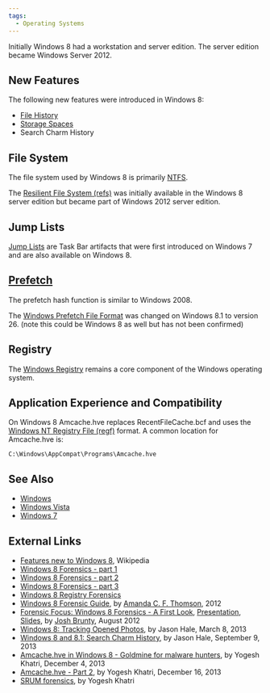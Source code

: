```yaml
---
tags:
  - Operating Systems
---
```

Initially Windows 8 had a workstation and server edition. The server
edition became Windows Server 2012.

## New Features

The following new features were introduced in Windows 8:

- [File History](windows_file_history.md)
- [Storage Spaces](windows_storage_spaces.md)
- Search Charm History

## File System

The file system used by Windows 8 is primarily [NTFS](ntfs.md).

The [Resilient File System
(refs)](resilient_file_system_(refs).md) was initially available
in the Windows 8 server edition but became part of Windows 2012 server
edition.

## Jump Lists

[Jump Lists](jump_lists.md) are Task Bar artifacts that were
first introduced on Windows 7 and are also available on Windows 8.

## [Prefetch](prefetch.md)

The prefetch hash function is similar to Windows 2008.

The [Windows Prefetch File
Format](windows_prefetch_file_format.md) was changed on Windows
8.1 to version 26. (note this could be Windows 8 as well but has not
been confirmed)

## Registry

The [Windows Registry](windows_registry.md) remains a core
component of the Windows operating system.

## Application Experience and Compatibility

On Windows 8 Amcache.hve replaces RecentFileCache.bcf and uses the
[Windows NT Registry File (regf)](windows_nt_registry_file_(regf).md) format.
A common location for Amcache.hve is:

    C:\Windows\AppCompat\Programs\Amcache.hve

## See Also

- [Windows](windows.md)
- [Windows Vista](windows_vista.md)
- [Windows 7](windows_7.md)

## External Links

- [Features new to Windows 8](http://en.wikipedia.org/wiki/Features_new_to_Windows_8), Wikipedia
- [Windows 8 Forensics - part 1](http://computerforensics.champlain.edu/blog/windows-8-forensics)
- [Windows 8 Forensics - part 2](http://computerforensics.champlain.edu/blog/windows-8-forensics-part-2)
- [Windows 8 Forensics - part 3](http://computerforensics.champlain.edu/blog/windows-8-forensics-part-3)
- [Windows 8 Registry Forensics](http://www.dataforensics.org/windows-8-file-history-forensics/)
- [Windows 8 Forensic Guide](http://propellerheadforensics.files.wordpress.com/2012/05/thomson_windows-8-forensic-guide2.pdf),
  by [Amanda C. F. Thomson](amanda_thomson.md), 2012
- [Forensic Focus: Windows 8 Forensics - A First Look](http://forensicfocus.com/Forums/viewtopic/t=9604/),
  [Presentation](http://www.youtube.com/watch?v=uhCooEz9FQs&feature=youtu.be),
  [Slides](https://www.forensicfocus.com/downloads/windows-8-forensics-josh-brunty.pdf),
  by [Josh Brunty](josh_brunty.md), August 2012
- [Windows 8: Tracking Opened Photos](http://dfstream.blogspot.ch/2013/03/windows-8-tracking-opened-photos.html),
  by Jason Hale, March 8, 2013
- [Windows 8 and 8.1: Search Charm History](http://dfstream.blogspot.com/2013/09/windows-8-and-81-search-charm-history.html),
  by Jason Hale, September 9, 2013
- [Amcache.hve in Windows 8 - Goldmine for malware hunters](http://www.swiftforensics.com/2013/12/amcachehve-in-windows-8-goldmine-for.html),
  by Yogesh Khatri, December 4, 2013
- [Amcache.hve - Part 2](http://www.swiftforensics.com/2013/12/amcachehve-part-2.html), by
  Yogesh Khatri, December 16, 2013
- [SRUM forensics](https://files.sans.org/summit/Digital_Forensics_and_Incident_Response_Summit_2015/PDFs/Windows8SRUMForensicsYogeshKhatri.pdf),
  by Yogesh Khatri
